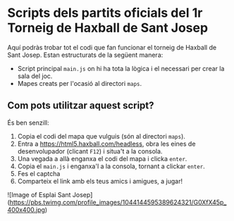 # Scripts dels partits oficials del 1r Torneig de Haxball de Sant Josep

Aquí podràs trobar tot el codi que fan funcionar el torneig de Haxball de Sant Josep. Estan estructurats de la següent manera:

* Script principal `main.js` on hi ha tota la lògica i el necessari per crear la sala del joc.
* Mapes creats per l'ocasió al directori `maps`.


## Com pots utilitzar aquest script?

És ben senzill:
1. Copia el codi del mapa que vulguis (són al directori `maps`).
2. Entra a https://html5.haxball.com/headless, obra les eines de desenvolupador (clicant `F12`) i situa't a la consola.
3. Una vegada a allà enganxa el codi del mapa i clicka `enter`.
4. Copia el `main.js` i enganxa'l a la consola, tornant a clickar `enter`.
5. Fes el captcha
6. Comparteix el link amb els teus amics i amigues, a jugar!

![Image of Esplai Sant Josep]
(https://pbs.twimg.com/profile_images/1044144595389624321/G0XfX45p_400x400.jpg)